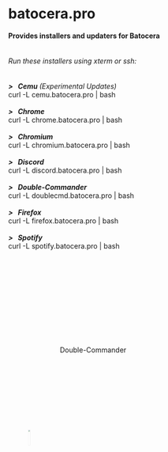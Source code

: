 # batocera.pro
<b>Provides installers and updaters for Batocera</b><br>
<br>
<br>
<i>Run these installers using xterm or ssh:</i><br>
<br>
<br>
<b><i>>&nbsp;&nbsp; Cemu </b>(Experimental Updates)</i><br>
curl -L cemu.batocera.pro | bash <br>
<br>
<b><i>>&nbsp;&nbsp; Chrome</i></b> <br>
curl -L chrome.batocera.pro | bash <br>
<br>
<b><i>>&nbsp;&nbsp; Chromium</i></b> <br>
curl -L chromium.batocera.pro | bash <br>
<br>
<b><i>>&nbsp;&nbsp; Discord</i></b> <br>
curl -L discord.batocera.pro | bash <br>
<br>
<b><i>>&nbsp;&nbsp; Double-Commander</i></b> <br>
curl -L doublecmd.batocera.pro | bash <br>
<br>
<b><i>>&nbsp;&nbsp; Firefox</i></b> <br>
curl -L firefox.batocera.pro | bash <br>
<br>
<b><i>>&nbsp;&nbsp; Spotify</i></b> <br>
curl -L spotify.batocera.pro | bash
<br>
<br>
<br> 
<br>
<img src="https://github.com/uureel/batocera.pro/raw/main/doublecmd/extra/icon.png" width="20%" style="-moz-transform:scale(0.2);-webkit-transform:scale(0.2);transform:scale(0.2);"> Double-Commander<br>
